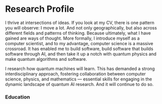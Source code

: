 # Research Profile

I thrive at intersections of ideas. If you look at my CV, there is one pattern you will observe: I move a lot. And not only geographically, but also across different fields and patterns of thinking. Because ultimately, what I have gained are ways of thought. More formally, I introduce myself as a computer scientist, and to my advantage, computer science is a massive crossroad. It has enabled me to build software, build software that builds software through AI, and then take it up a notch with quantum physics and make quantum algorithms and software.

I research how quantum machines will learn. This has demanded a strong interdisciplinary approach, fostering collaboration between computer science, physics, and mathematics — essential skills for engaging in the dynamic landscape of quantum AI research. And it will continue to do so.

### Education
